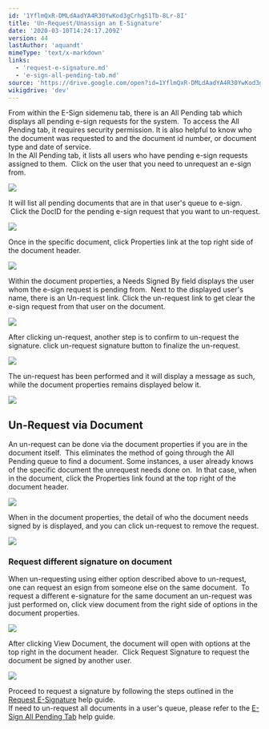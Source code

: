 ```yaml
---
id: '1YflmQxR-DMLdAadYA4R30YwKod3gCrhgS1Tb-8Lr-8I'
title: 'Un-Request/Unassign an E-Signature'
date: '2020-03-10T14:24:17.209Z'
version: 44
lastAuthor: 'aquandt'
mimeType: 'text/x-markdown'
links:
  - 'request-e-signature.md'
  - 'e-sign-all-pending-tab.md'
source: 'https://drive.google.com/open?id=1YflmQxR-DMLdAadYA4R30YwKod3gCrhgS1Tb-8Lr-8I'
wikigdrive: 'dev'
---
```

From within the E-Sign sidemenu tab, there is an All Pending tab which displays all pending e-sign requests for the system.  To access the All Pending tab, it requires security permission. It is also helpful to know who the document was requested to and the document id number, or document type and date of service.  
In the All Pending tab, it lists all users who have pending e-sign requests assigned to them.  Click on the user that you need to unrequest an e-sign from.


![](../un-request-unassign-an-e-signature.assets/24a467b16ee736d52bae0e68fd06a021.png)


It will list all pending documents that are in that user's queue to e-sign.  Click the DocID for the pending e-sign request that you want to un-request.


![](../un-request-unassign-an-e-signature.assets/f611cfc52a968eb0d397a8d1a5004121.png)


Once in the specific document, click Properties link at the top right side of the document header.


![](../un-request-unassign-an-e-signature.assets/df6a489b1eb9f2009465c8706e63ed8b.png)


Within the document properties, a Needs Signed By field displays the user whom the e-sign request is pending from.  Next to the displayed user's name, there is an Un-request link. Click the un-request link to get clear the e-sign request from that user on the document.


![](../un-request-unassign-an-e-signature.assets/48e6b587b4b0c2600118555e1575eb86.png)


After clicking un-request, another step is to confirm to un-request the signature. click un-request signature button to finalize the un-request.


![](../un-request-unassign-an-e-signature.assets/15be592da0334baa291d3bf733ed9d00.png)


The un-request has been performed and it will display a message as such, while the document properties remains displayed below it.


![](../un-request-unassign-an-e-signature.assets/61ea869a73572908db450c09f67a724d.png)




## **Un-Request via Document**

An un-request can be done via the document properties if you are in the document itself.  This eliminates the method of going through the All Pending queue to find a document. Some instances, a user already knows of the specific document the unrequest needs done on.  In that case, when in the document, click the Properties link found at the top right of the document header.


![](../un-request-unassign-an-e-signature.assets/1727a829f0888614d055cd349a7dc999.png)


When in the document properties, the detail of who the document needs signed by is displayed, and you can click un-request to remove the request.


![](../un-request-unassign-an-e-signature.assets/858718b35075e491e490a5cddd8c480c.png)


### **Request different signature on document**

When un-requesting using either option described above to un-request, one can request an esign from someone else on the same document.  To request a different e-signature for the same document an un-request was just performed on, click view document from the right side of options in the document properties.


![](../un-request-unassign-an-e-signature.assets/2cf3451bf35683dc0c79bd822ee635fc.png)


After clicking View Document, the document will open with options at the top right in the document header.  Click Request Signature to request the document be signed by another user.


![](../un-request-unassign-an-e-signature.assets/0b9feca2d4de93cb82e874d99b5668e6.png)


Proceed to request a signature by following the steps outlined in the [Request E-Signature](request-e-signature.md) help guide.  
If need to un-request all documents in a user's queue, please refer to the [E-Sign All Pending Tab](e-sign-all-pending-tab.md) help guide.

